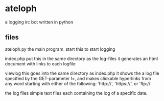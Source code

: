 # ateloph
a logging irc bot written in python

files
-----

ateloph.py	the main program. start this to start logging

index.php	put this in the same directory as the log-files
		it generates an html document with links to each
		logfile
		
viewlog		this goes into the same directory as index.php
		it shows the a log file specified by the
		GET-parameter l=<filename>, and makes clickable
		hyperlinks from any word starting with either of
		the following: 'http://', 'https://', or 'ftp://'
		
the log files	simple text files each containing the log of a
		specific date.
